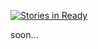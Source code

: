 [![Stories in Ready](https://badge.waffle.io/itcase/sacrud_pages.png?label=ready&title=Ready)](https://waffle.io/itcase/sacrud_pages)

soon...
